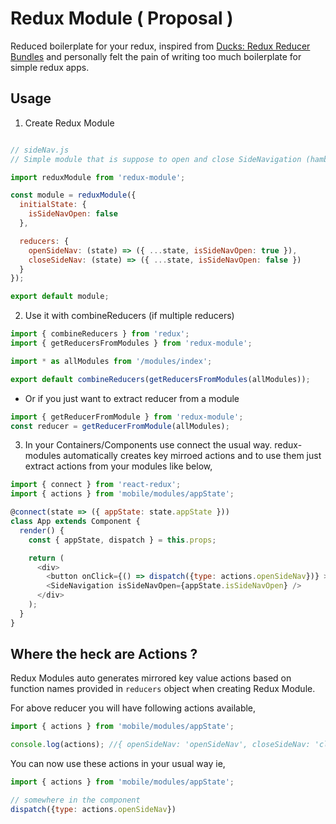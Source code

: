 # Redux Module ( Proposal )

Reduced boilerplate for your redux, inspired from [Ducks: Redux Reducer Bundles](https://github.com/erikras/ducks-modular-redux) and personally felt the pain of writing too much boilerplate for simple redux apps.

## Usage

1. Create Redux Module
```javascript

// sideNav.js
// Simple module that is suppose to open and close SideNavigation (hamburger menu) of an app.

import reduxModule from 'redux-module';

const module = reduxModule({
  initialState: {
    isSideNavOpen: false
  },

  reducers: {
    openSideNav: (state) => ({ ...state, isSideNavOpen: true }),
    closeSideNav: (state) => ({ ...state, isSideNavOpen: false })
  }
});

export default module;
```

2. Use it with combineReducers (if multiple reducers)
```javascript
import { combineReducers } from 'redux';
import { getReducersFromModules } from 'redux-module';

import * as allModules from '/modules/index';

export default combineReducers(getReducersFromModules(allModules));
```

 - Or if you just want to extract reducer from a module
```javascript
import { getReducerFromModule } from 'redux-module';
const reducer = getReducerFromModule(allModules);
```

3. In your Containers/Components use connect the usual way. redux-modules automatically creates key mirroed actions and to use them just extract actions from your modules like below,
```javascript
import { connect } from 'react-redux';
import { actions } from 'mobile/modules/appState';

@connect(state => ({ appState: state.appState }))
class App extends Component {
  render() {
    const { appState, dispatch } = this.props;

    return (
      <div>
        <button onClick={() => dispatch({type: actions.openSideNav})} >Open SideNav</button>
        <SideNavigation isSideNavOpen={appState.isSideNavOpen} />
      </div>
    );
  }
}
```

## Where the heck are Actions ?

Redux Modules auto generates mirrored key value actions based on function names provided in `reducers` object when creating Redux Module.

For above reducer you will have following actions available,
```javascript
import { actions } from 'mobile/modules/appState';

console.log(actions); //{ openSideNav: 'openSideNav', closeSideNav: 'closeSideNav' }
```

You can now use these actions in your usual way ie,
```javascript
import { actions } from 'mobile/modules/appState';

// somewhere in the component
dispatch({type: actions.openSideNav})
```
